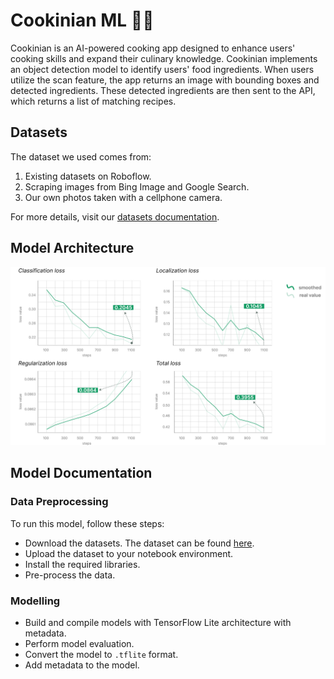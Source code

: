 # Cookinian ML 🧑‍🍳

Cookinian is an AI-powered cooking app designed to enhance users' cooking skills and expand their culinary knowledge. Cookinian implements an object detection model to identify users' food ingredients. When users utilize the scan feature, the app returns an image with bounding boxes and detected ingredients. These detected ingredients are then sent to the API, which returns a list of matching recipes.

## Datasets

The dataset we used comes from:

1. Existing datasets on Roboflow.
2. Scraping images from Bing Image and Google Search.
3. Our own photos taken with a cellphone camera.

For more details, visit our [datasets documentation](https://github.com/Cookinian-App/machine-learning/tree/main/dataset/readme.md).

## Model Architecture

![model-loss](https://raw.githubusercontent.com/Cookinian-App/machine-learning/main/docs/graph.png)

## Model Documentation

### Data Preprocessing

To run this model, follow these steps:

- Download the datasets. The dataset can be found [here](https://github.com/Cookinian-App/machine-learning/tree/main/dataset/readme.md).
- Upload the dataset to your notebook environment.
- Install the required libraries.
- Pre-process the data.

### Modelling

- Build and compile models with TensorFlow Lite architecture with metadata.
- Perform model evaluation.
- Convert the model to `.tflite` format.
- Add metadata to the model.
